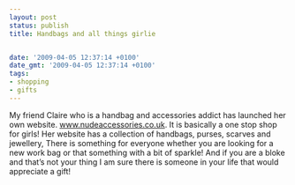 ```yaml
---
layout: post
status: publish
title: Handbags and all things girlie


date: '2009-04-05 12:37:14 +0100'
date_gmt: '2009-04-05 12:37:14 +0100'
tags:
- shopping
- gifts
---
```

My friend Claire who is a handbag and accessories addict has launched her own website. <a href="http://www.nudeaccessories.co.uk">www.nudeaccessories.co.uk</a>. It is basically a one stop shop for girls! Her website has a collection of handbags, purses, scarves and jewellery, There is something for everyone whether you are looking for a new work bag or that something with a bit of sparkle! And if you are a bloke and that&rsquo;s not your thing I am sure there is someone in your life that would appreciate a gift!
